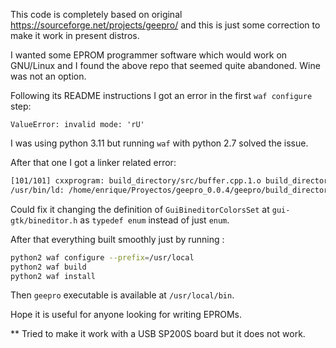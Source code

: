 This code is completely based on original https://sourceforge.net/projects/geepro/ and this is just some correction to make it work in present distros.

I wanted some EPROM programmer software which would work on GNU/Linux and I found the above repo that seemed quite abandoned. Wine was not an option.

Following its README instructions I got an error in the first `waf configure` step:

```
ValueError: invalid mode: 'rU'
```

I was using python 3.11 but running `waf` with python 2.7 solved the issue.

After that one I got a linker related error:


```bash
[101/101] cxxprogram: build_directory/src/buffer.cpp.1.o build_directory/src/chip.cpp.1.o build_directory/src/dummy.cpp.1.o build_directory/src/storings.cpp.1.o build_directory/src/iface.cpp.1.o build_directory/src/files.cpp.1.o build_directory/src/parport.cpp.1.o build_directory/src/timer.cpp.1.o build_directory/src/protocols.cpp.1.o build_directory/src/script.cpp.1.o build_directory/src/checksum.cpp.1.o build_directory/src/cfp.c.1.o build_directory/src/main.cpp.2.o -> build_directory/geepro
/usr/bin/ld: /home/enrique/Proyectos/geepro_0.0.4/geepro/build_directory/gui-gtk/libgui-gtk.a(bineditor.c.1.o):(.bss+0x0): multiple definition of `GuiBineditorColorsSet'; /home/enrique/Proyectos/geepro_0.0.4/geepro/build_directory/gui-gtk/libgui-gtk.a(gui.c.1.o):(.bss+0x0): first defined here
```

Could fix it changing the definition of `GuiBineditorColorsSet` at ```gui-gtk/bineditor.h``` as `typedef enum` instead of just `enum`.

After that everything built smoothly just by running :

```bash
python2 waf configure --prefix=/usr/local
python2 waf build
python2 waf install
```

Then ```geepro``` executable is available at ```/usr/local/bin```.

Hope it is useful for anyone looking for writing EPROMs.

** Tried to make it work with a USB SP200S board but it does not work.

